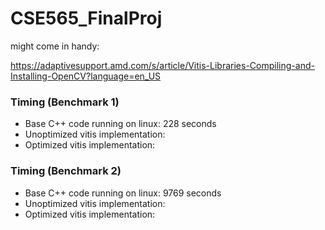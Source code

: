 # CSE565_FinalProj

might come in handy:

https://adaptivesupport.amd.com/s/article/Vitis-Libraries-Compiling-and-Installing-OpenCV?language=en_US

### Timing (Benchmark 1)
- Base C++ code running on linux: 228 seconds
- Unoptimized vitis implementation:
- Optimized vitis implementation: 


### Timing (Benchmark 2)
- Base C++ code running on linux: 9769 seconds
- Unoptimized vitis implementation:
- Optimized vitis implementation: 
